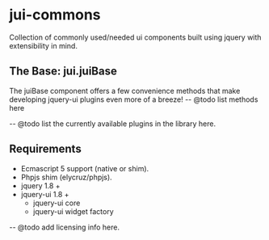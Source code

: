 jui-commons
=================

Collection of commonly used/needed ui components built using jquery
with extensibility in mind.

The Base: jui.juiBase
-----------
The juiBase component offers a few convenience methods that make developing
jquery-ui plugins even more of a breeze!
    -- @todo list methods here


-- @todo list the currently available plugins in the library here.

Requirements
---------------------------
- Ecmascript 5 support (native or shim).
- Phpjs shim (elycruz/phpjs).
- jquery 1.8 +
- jquery-ui 1.8 +
    - jquery-ui core
    - jquery-ui widget factory

-- @todo add licensing info here.